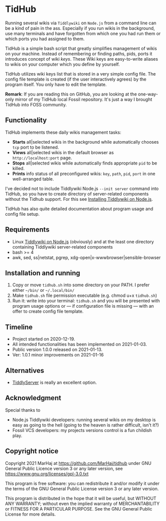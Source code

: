 # TidHub

Running several wikis via `Tiddlywiki` on `Node.js` from a command line can be a kind of pain in the ass. Especially if you run wikis in the background, use many terminals and have forgotten from which one you had run them or which ports you had assigned to them.

TidHub is a simple bash script that greatly simplifies management of wikis on your machine. Instead of remembering or finding paths, pids, ports it introduces concept of wiki *keys*. These Wiki keys are easy-to-write aliases to wikis on your computer which you define by yourself.

TidHub utilizes wiki keys list that is stored in a very simple config file. The config file template is created (if the user interactively agrees) by the program itself. You only have to edit the template.

**Remark**: If you are reading this on GitHub, you are looking at the one-way-only mirror of my TidHub local Fossil repository. It's just a way I brought TidHub into FOSS community.

## Functionality

TidHub implements these daily wikis management tasks:

* **Starts** all|selected wikis in the background while automatically chooses `tcp` port to be listened.
* **Views** all|selected wikis in the default browser as `http://localhost:port` page.
* **Stops** all|selected wikis while automatically finds appropriate `pid` to be killed.
* **Prints** info status of all preconfigured wikis: `key`, `path`, `pid`, `port` in one well-arranged table.

I've decided not to include Tiddlywiki Node.js `--init server` command into TidHub, so you have to create directory of server-related components without the Tidhub support. For this see [Installing Tiddlywiki on Node.js](https://tiddlywiki.com/#Installing%20TiddlyWiki%20on%20Node.js).

TidHub has also quite detailed documentation about program usage and config file setup.

## Requirements

* Linux
[Tiddlywiki on Node.js](https://tiddlywiki.com/#Installing%20TiddlyWiki%20on%20Node.js) (obviously) and at the least one directory containing Tiddlywiki server-related components
* bash >= 4
* awk, sed, ss|netstat, pgrep, xdg-open|x-wwwbrowser|sensible-browser

## Installation and running

1. Copy or move `tidhub.sh` into some directory on your PATH. I prefer either `~/bin/` or `~/.local/bin/`
2. Make `tidhub.sh` file permission executable (e.g. chmod u+x `tidhub.sh`)
3. Run it: write into your terminal: `tidhub.sh` and you will be presented with program usage options or — if configuration file is missing — with an offer to create config file template.

## Timeline

* Project started on 2020-12-19.
* All intended functionalities has been implemented on 2021-01-03.
* Public version 1.0.0 released on 2021-01-13.
* Ver: 1.0.1 minor improvements on 2021-01-16

## Alternatives

* [TiddlyServer](https://arlen22.github.io/tiddlyserver/) is really an excellent option.

## Acknowledgment

Special thanks to

* Node.js Tiddlywiki developers: running several wikis on my desktop is easy as going to the hell (going to the heaven is rather difficult, isn't it?)
* Fossil VCS developers: my projects versions control is a fun childish play.

## Copyright notice

Copyright  2021 MarHaj at https://github.com/MarHaj/tidhub
under GNU General Public Licence version 3 or any later version, see <https://www.gnu.org/licenses/gpl-3.0.txt>

This program is free software: you can redistribute it and/or modify it under the terms of the GNU General Public License version 3 or any later version.

This program is distributed in the hope that it will be useful, but WITHOUT ANY WARRANTY; without even the implied warranty of MERCHANTABILITY or FITNESS FOR A PARTICULAR PURPOSE.  See the GNU General Public License for more details.

